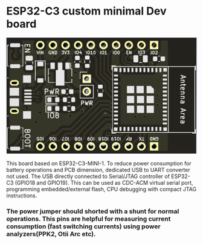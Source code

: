 # ESP32-C3 custom minimal Dev board
<img src="/PCB.png">

This board based on ESP32-C3-MINI-1. To reduce power consumption for battery operations and PCB dimension, dedicated USB to UART converter not used. The USB directly connected to Serial/JTAG controller of ESP32-C3 (GPIO18 and GPIO19). This can be used as CDC-ACM virtual serial port, programming embedded/external flash, CPU debugging with compact JTAG instructions.

### The power jumper should shorted with a shunt for normal operations. This pins are helpful for measuring current consumption (fast switching currents) using power analyzers(PPK2, Otii Arc etc).

